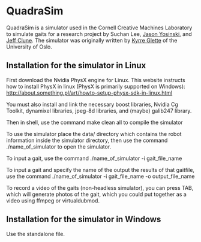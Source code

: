 QuadraSim
=========

QuadraSim is a simulator used in the Cornell Creative Machines Laboratory to simulate gaits for a research project by Suchan Lee, [Jason Yosinski](http://yosinski.com), and [Jeff Clune](http://jeffclune.com). The simulator was originally written by [Kyrre Glette](http://folk.uio.no/kyrrehg) of the University of Oslo.



Installation for the simulator in Linux
-------------------------------------------

First download the Nvidia PhysX engine for Linux.
This website instructs how to install PhysX in linux (PhysX is primarily supported on Windows): http://about.something.pl/art/howto-setup-physx-sdk-in-linux.html

You must also install and link the necessary boost libraries, Nvidia Cg Toolkit, dynamixel libraries, jpeg-8d libraries, and (maybe) galib247 library.


Then in shell, use the command
    make clean all
to compile the simulator

To use the simulator place the data/ directory which contains the robot information inside the simulator directory, then use the command
    ./name_of_simulator 
to open the simulator.

To input a gait, use the command
    ./name_of_simulator -i gait_file_name

To input a gait and specify the name of the output the results of that gaitfile, use the command
    ./name_of_simulator -i gait_file_name -o output_file_name


To record a video of the gaits (non-headless simulator), you can press TAB, which will generate photos of the gait, which you could put together as a video using ffmpeg or virtualdubmod.



Installation for the simulator in Windows
------------------------------------------

Use the standalone file.

